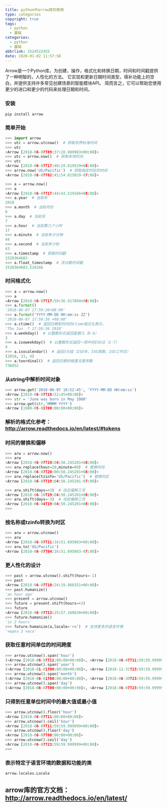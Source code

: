 ```yaml
---
title: python中arrow库的使用
type: categories
copyright: true
tags:
  - python
  - 基础
categories:
  - python
  - 基础
abbrlink: 1524522455
date: 2020-01-02 11:57:58
---
```


 Arrow是一个Python库，为创建，操作，格式化和转换日期，时间和时间戳提供了一种明智的，人性化的方法。 它实现和更新日期时间类型，填补功能上的空白，并提供支持许多常见创建场景的智能模块API。 简而言之，它可以帮助您使用更少的进口和更少的代码来处理日期和时间。
### 安装

```
pip install arrow
```

<!--more-->

### 简单开始

```python
>>> import arrow
>>> utc = arrow.utcnow()  # 获取世界标准时间
>>> utc
<Arrow [2018-06-07T09:37:28.989983+00:00]>
>>> utc = arrow.now()  # 获取本地时间
>>> utc
<Arrow [2018-06-07T17:40:19.019529+08:00]>
>>> arrow.now('US/Pacific')  # 获取指定时区的时间
<Arrow [2018-06-07T02:41:54.815029-07:00]>
```

```python
>>> a = arrow.now()
>>> a
<Arrow [2018-06-07T17:44:43.519166+08:00]>
>>> a.year  # 当前年
2018
>>> a.month  # 当前月份
6
>>> a.day  # 当前天
7
>>> a.hour  # 当前第几个小时
17
>>> a.minute  # 当前多少分钟
44
>>> a.second  # 当前多少秒
43
>>> a.timestamp  # 获取时间戳
1528364683
>>> a.float_timestamp  # 浮点数时间戳
1528364683.519166
```

### 时间格式化

```python
>>> a = arrow.now()
>>> a
<Arrow [2018-06-07T17:59:36.917894+08:00]>
>>> a.format()
'2018-06-07 17:59:36+08:00'
>>> a.format('YYYY-MM-DD HH:mm:ss ZZ')
'2018-06-07 17:59:36 +08:00'
>>> a.ctime()  # 返回日期和时间的ctime格式化表示。
'Thu Jun  7 17:59:36 2018'  
>>> a.weekday()  # 以整数形式返回星期几（0-6）
3
>>> a.isoweekday()  # 以整数形式返回一周中的ISO日（1-7）
4
>>> a.isocalendar()  # 返回3元组（ISO年，ISO周数，ISO工作日）
(2018, 23, 4)
>>> a.toordinal()  # 返回日期的格雷戈里序数
736852
```

### 从string中解析时间对象

```python
>>> arrow.get('2018-06-07 18:52:45', 'YYYY-MM-DD HH:mm:ss')
<Arrow [2018-06-07T18:52:45+00:00]>
>>> str = 'June was born in May 1980'
>>> arrow.get(str,'MMMM YYYY')
<Arrow [1980-05-01T00:00:00+00:00]>
```

### 解析的格式化参考：http://arrow.readthedocs.io/en/latest/#tokens
### 时间的替换和偏移

```python
>>> arw = arrow.now()
>>> arw
<Arrow [2018-06-07T19:04:50.245201+08:00]>
>>> arw.replace(hour=20,minute=00)  # 替换时间
<Arrow [2018-06-07T20:00:50.245201+08:00]>
>>> arw.replace(tzinfo='US/Pacific')  # 替换时区
<Arrow [2018-06-07T19:04:50.245201-07:00]>

>>> arw.shift(days=+3)  # 往后偏移三天
<Arrow [2018-06-10T19:04:50.245201+08:00]>
>>> arw.shift(days=-3)  # 往前偏移三天
<Arrow [2018-06-04T19:04:50.245201+08:00]>
>>> 
```

### 按名称或tzinfo转换为时区

```python
>>> arw = arrow.utcnow()
>>> arw
<Arrow [2018-06-07T11:16:51.695083+00:00]>
>>> arw.to('US/Pacific')
<Arrow [2018-06-07T04:16:51.695083-07:00]>

```

### 更人性化的设计

```python
>>> past = arrow.utcnow().shift(hours=-1)
>>> past
<Arrow [2018-06-07T10:24:19.968351+00:00]>
>>> past.humanize()
'an hour ago'
>>> present = arrow.utcnow()
>>> future = present.shift(hours=+2)
>>> future
<Arrow [2018-06-07T13:25:57.160630+00:00]>
>>> future.humanize()
'in 2 hours'
>>> future.humanize(a,locale='ru')  # 支持更多的语言环境
'через 3 часа'
```

### 获取任意时间单位的时间跨度

```python
>>> arrow.utcnow().span('hour')
(<Arrow [2018-06-07T11:00:00+00:00]>, <Arrow [2018-06-07T11:59:59.999999+00:00]>)
>>> arrow.utcnow().span('year')
(<Arrow [2018-01-01T00:00:00+00:00]>, <Arrow [2018-12-31T23:59:59.999999+00:00]>)
>>> arrow.utcnow().span('month')
(<Arrow [2018-06-01T00:00:00+00:00]>, <Arrow [2018-06-30T23:59:59.999999+00:00]>)
>>> arrow.utcnow().span('day')
(<Arrow [2018-06-07T00:00:00+00:00]>, <Arrow [2018-06-07T23:59:59.999999+00:00]>)

```

### 只得到任意单位时间中的最大值或最小值

```python
>>> arrow.utcnow().floor('hour')  
<Arrow [2018-06-07T11:00:00+00:00]>
>>> arrow.utcnow().ceil('hour')  
<Arrow [2018-06-07T11:59:59.999999+00:00]>
>>> arrow.utcnow().floor('day')
<Arrow [2018-06-07T00:00:00+00:00]>
>>> arrow.utcnow().ceil('day')
<Arrow [2018-06-07T23:59:59.999999+00:00]>
>>> 
```

### 表示特定于语言环境的数据和功能的类

```python
arrow.locales.Locale
```

## arrow库的官方文档：http://arrow.readthedocs.io/en/latest/
